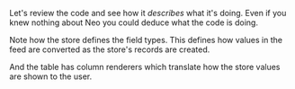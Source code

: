 Let's review the code and see how it _describes_ what it's doing. Even if you 
knew nothing about Neo you could deduce what the code is doing.

Note how the store defines the field types. This defines how values in the
feed are converted as the store's records are created.

And the table has column renderers which translate how the store values
are shown to the user.